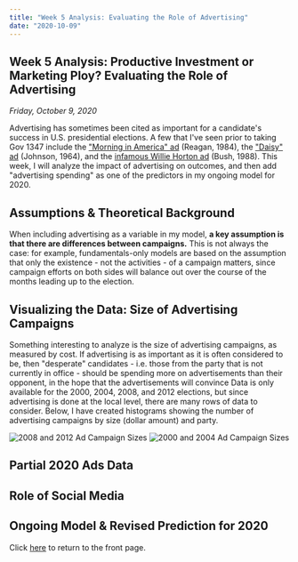 ```yaml
---
title: "Week 5 Analysis: Evaluating the Role of Advertising"
date: "2020-10-09"
---
```


## Week 5 Analysis: Productive Investment or Marketing Ploy? Evaluating the Role of Advertising
*Friday, October 9, 2020*

Advertising has sometimes been cited as important for a candidate's success in U.S. presidential elections. A few that I've seen prior to taking Gov 1347 include the ["Morning in America" ad](https://www.nytimes.com/2016/05/08/business/the-ad-that-helped-reagan-sell-good-times-to-an-uncertain-nation.html) (Reagan, 1984), the ["Daisy" ad](https://www.smithsonianmag.com/history/how-daisy-ad-changed-everything-about-political-advertising-180958741/) (Johnson, 1964), and the [infamous Willie Horton ad](https://www.nytimes.com/2018/12/03/us/politics/bush-willie-horton.html) (Bush, 1988). This week, I will analyze the impact of advertising on outcomes, and then add "advertising spending" as one of the predictors in my ongoing model for 2020.

## Assumptions & Theoretical Background


When including advertising as a variable in my model, **a key assumption is that there are differences between campaigns.** This is not always the case: for example, fundamentals-only models are based on the assumption that only the existence - not the activities - of a campaign matters, since campaign efforts on both sides will balance out over the course of the months leading up to the election. 

## Visualizing the Data: Size of Advertising Campaigns
Something interesting to analyze is the size of advertising campaigns, as measured by cost. If advertising is as important as it is often considered to be, then "desperate" candidates - i.e. those from the party that is not currently in office - should be spending more on advertisements than their opponent, in the hope that the advertisements will convince Data is only available for the 2000, 2004, 2008, and 2012 elections, but since advertising is done at the local level, there are many rows of data to consider. Below, I have created histograms showing the number of advertising campaigns by size (dollar amount) and party.

![2008 and 2012 Ad Campaign Sizes](https://yanxifang.github.io/Gov-1347/ad_campaign_size_2008_2012.png)
![2000 and 2004 Ad Campaign Sizes](https://yanxifang.github.io/Gov-1347/ad_campaign_size_2000_2004.png)

## Partial 2020 Ads Data

## Role of Social Media

## Ongoing Model & Revised Prediction for 2020

Click [here](https://yanxifang.github.io/Gov-1347) to return to the front page.
